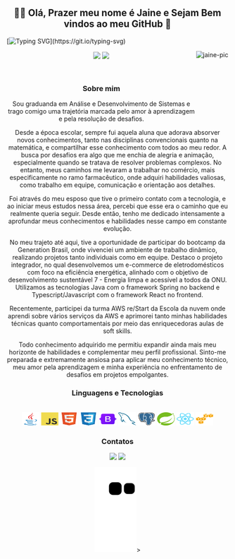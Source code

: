 <h2 align="center" > 👩‍💻 Olá, Prazer meu nome é Jaine e Sejam Bem vindos ao meu GitHub 👋 </h2>

[![Typing SVG](https://readme-typing-svg.herokuapp.com/?color=4682B4&size=35&center=true&vCenter=true&width=1000&lines=Desenvolvedora+Web+Full+Stack+Java!)](https://git.io/typing-svg)

<div align="center">
  <img align="center" width="43%" src="https://github-readme-stats.vercel.app/api?username=JaineSantos0&show_icons=true&&layout=compact&hide_border=true&theme=algolia" />
  <img align="center" width="30%" src="https://github-readme-stats.vercel.app/api/top-langs/?username=JaineSantos0&layout=compact&hide_border=true&theme=algolia" />
  <img align="right" alt="jaine-pic" height="150px";" src="https://cdn.discordapp.com/attachments/667523399219675139/1089259922576920818/download20230306133058.png">
</div>

<br>
<br>
<h3 align="center"> Sobre mim </h3>
<div align="center">
<p>
Sou graduanda em Análise e Desenvolvimento de Sistemas e trago comigo uma trajetória
marcada pelo amor à aprendizagem e pela resolução de desafios.

Desde a época escolar, sempre fui aquela aluna que adorava absorver novos
conhecimentos, tanto nas disciplinas convencionais quanto na matemática, e compartilhar
esse conhecimento com todos ao meu redor. A busca por desafios era algo que me enchia
de alegria e animação, especialmente quando se tratava de resolver problemas complexos.
No entanto, meus caminhos me levaram a trabalhar no comércio, mais especificamente no
ramo farmacêutico, onde adquiri habilidades valiosas, como trabalho em equipe,
comunicação e orientação aos detalhes.

Foi através do meu esposo que tive o primeiro contato com a tecnologia, e ao iniciar meus
estudos nessa área, percebi que esse era o caminho que eu realmente queria seguir. Desde
então, tenho me dedicado intensamente a aprofundar meus conhecimentos e habilidades
nesse campo em constante evolução.

No meu trajeto até aqui, tive a oportunidade de participar do bootcamp da Generation Brasil, onde
vivenciei um ambiente de trabalho dinâmico, realizando projetos tanto individuais como em
equipe. Destaco o projeto integrador, no qual desenvolvemos um e-commerce de
eletrodomésticos com foco na eficiência energética, alinhado com o objetivo de
desenvolvimento sustentável 7 - Energia limpa e acessível a todos da ONU. Utilizamos as
tecnologias Java com o framework Spring no backend e Typescript/Javascript com o
framework React no frontend. 

Recentemente, participei da turma AWS re/Start da Escola da nuvem onde aprendi sobre vários serviços da AWS e aprimorei tanto minhas habilidades técnicas quanto comportamentais por meio das enriquecedoras aulas de soft skills.

Todo conhecimento adquirido me permitiu expandir ainda mais meu horizonte de habilidades e
complementar meu perfil profissional. Sinto-me preparada e extremamente ansiosa para
aplicar meu conhecimento técnico, meu amor pela aprendizagem e minha experiência no
enfrentamento de desafios em projetos empolgantes.
</p>
</div>

<div align="center">
  <h3>Linguagens e Tecnologias</h3> <br>
  <img alt="Jaine-Java" height="30" width="40" src="https://raw.githubusercontent.com/devicons/devicon/master/icons/java/java-original.svg">
  <img alt="Jaine-JAVASCRIPT" height="30" width="40" src="https://raw.githubusercontent.com/devicons/devicon/master/icons/javascript/javascript-original.svg">                             <img alt="Jaine-HTML" height="30" width="40" src="https://raw.githubusercontent.com/devicons/devicon/master/icons/html5/html5-original.svg">
  <img alt="Jaine-CSS" height="30" width="40" src="https://raw.githubusercontent.com/devicons/devicon/master/icons/css3/css3-original.svg">
  <img alt="Jaine-BOOTSTRAP" height="30" width="40" src="https://raw.githubusercontent.com/devicons/devicon/master/icons/bootstrap/bootstrap-original.svg">
  <img alt="Jaine-MYSQL" height="30" width="40" src="https://raw.githubusercontent.com/devicons/devicon/master/icons/mysql/mysql-original.svg">
  <img alt="Jaine-Postgresql" height="30" width="40" src="https://raw.githubusercontent.com/devicons/devicon/master/icons/postgresql/postgresql-original.svg">
  <img alt="Jaine-SPRING" height="30" width="40" src="https://raw.githubusercontent.com/devicons/devicon/master/icons/spring/spring-original.svg">
  <img alt="Jaine-REACT" height="30" width="40" src="https://raw.githubusercontent.com/devicons/devicon/master/icons/react/react-original.svg">
   <img alt="Jaine-AWS" height="30" width="40" src="https://raw.githubusercontent.com/devicons/devicon/master/icons/amazonwebservices/amazonwebservices-original.svg">
</div>

<h3 align="center"> Contatos </h3>
<div align="center">
  <a href = "mailto:jainejosiane@gmail.com"><img src="https://img.shields.io/badge/-Gmail-red?style=for-the-badge&logo=gmail&logoColor=white" target="_blank"></a>
  <a href="https://www.linkedin.com/in/jainejosiane" target="_blank"><img src="https://img.shields.io/badge/-LinkedIn-%230077B5?style=for-the-badge&logo=linkedin&logoColor=white" target="_blank"></a>
  
  ![Snake animation](https://github.com/JaineSantos0/JaineSantos0/blob/output/github-contribution-grid-snake.svg)>
  
</div>
